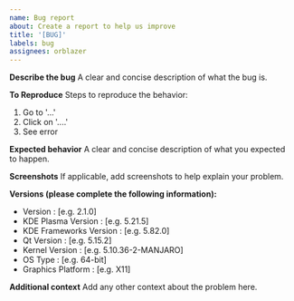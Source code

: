 ```yaml
---
name: Bug report
about: Create a report to help us improve
title: '[BUG]'
labels: bug
assignees: orblazer
---
```


**Describe the bug**
A clear and concise description of what the bug is.

**To Reproduce**
Steps to reproduce the behavior:

1. Go to '...'
2. Click on '....'
3. See error

**Expected behavior**
A clear and concise description of what you expected to happen.

**Screenshots**
If applicable, add screenshots to help explain your problem.

**Versions (please complete the following information):**

- Version : [e.g. 2.1.0]
- KDE Plasma Version : [e.g. 5.21.5]
- KDE Frameworks Version : [e.g. 5.82.0]
- Qt Version : [e.g. 5.15.2]
- Kernel Version : [e.g. 5.10.36-2-MANJARO]
- OS Type : [e.g. 64-bit]
- Graphics Platform : [e.g. X11]

**Additional context**
Add any other context about the problem here.
